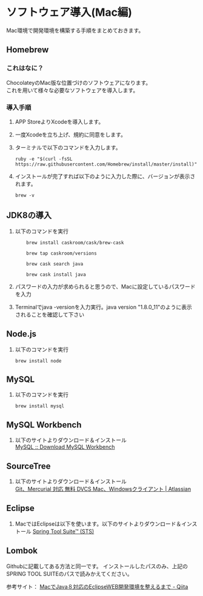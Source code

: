 # ソフトウェア導入(Mac編)
Mac環境で開発環境を構築する手順をまとめておきます。

## Homebrew
### これはなに？
ChocolateyのMac版な位置づけのソフトウェアになります。  
これを用いて様々な必要なソフトウェアを導入します。

### 導入手順
1. APP StoreよりXcodeを導入します。
1. 一度Xcodeを立ち上げ、規約に同意をします。
1. ターミナルで以下のコマンドを入力します。

    ```
    ruby -e "$(curl -fsSL https://raw.githubusercontent.com/Homebrew/install/master/install)"
    ```
    
1. インストールが完了すれば以下のように入力した際に、バージョンが表示されます。  

    ```
    brew -v
    ```


## JDK8の導入
1. 以下のコマンドを実行

    ```
        brew install caskroom/cask/brew-cask  
    ```
    
    ```
        brew tap caskroom/versions  
    ```
    
    ```
        brew cask search java  
    ```
    
    ```
        brew cask install java  
    ```
    
1. パスワードの入力が求められると思うので、Macに設定しているパスワードを入力
1. Terminalでjava -versionを入力実行。java version "1.8.0_11"のように表示されることを確認して下さい

## Node.js
1. 以下のコマンドを実行

    ```
    brew install node
    ```
    
## MySQL
1. 以下のコマンドを実行

    ```
    brew install mysql
    ```

## MySQL Workbench
1. 以下のサイトよりダウンロード＆インストール  
[MySQL :: Download MySQL Workbench](http://dev.mysql.com/downloads/workbench/)

## SourceTree
1. 以下のサイトよりダウンロード＆インストール  
[Git、Mercurial 対応 無料 DVCS Mac、Windowsクライアント | Atlassian](https://www.atlassian.com/ja/software/sourcetree/overview)

## Eclipse
1. MacではEclipseは以下を使います。以下のサイトよりダウンロード＆インストール
[Spring Tool Suite™ (STS)](https://spring.io/tools/sts)


## Lombok
Githubに記載してある方法と同一です。
インストールしたパスのみ、上記のSPRING TOOL SUITEのパスで読みかえてください。


参考サイト：
[MacでJava８対応のEclipseWEB開発環境を整えるまで - Qiita](http://qiita.com/vicugna/items/99ed473751cfb808e860)
